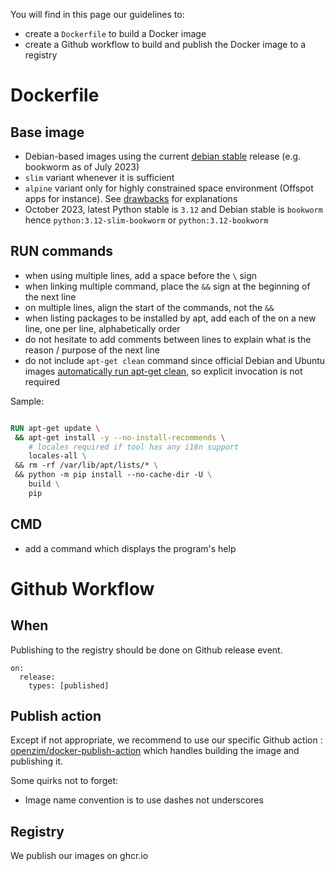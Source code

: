 You will find in this page our guidelines to:
- create a `Dockerfile` to build a Docker image 
- create a Github workflow to build and publish the Docker image to a registry

# Dockerfile

## Base image

- Debian-based images using the current [debian stable](https://www.debian.org/releases/) release (e.g. bookworm as of July 2023)
- `slim` variant whenever it is sufficient
- `alpine` variant only for highly constrained space environment (Offspot apps for instance). See [drawbacks](https://github.com/tiangolo/uvicorn-gunicorn-docker#-alpine-python-warning) for explanations
- October 2023, latest Python stable is `3.12` and Debian stable is `bookworm` hence `python:3.12-slim-bookworm` or `python:3.12-bookworm`

## RUN commands

- when using multiple lines, add a space before the `\` sign
- when linking multiple command, place the `&&` sign at the beginning of the next line
- on multiple lines, align the start of the commands, not the `&&`
- when listing packages to be installed by apt, add each of the on a new line, one per line, alphabetically order
- do not hesitate to add comments between lines to explain what is the reason / purpose of the next line
- do not include `apt-get clean` command since official Debian and Ubuntu images [automatically run apt-get clean](https://github.com/moby/moby/blob/03e2923e42446dbb830c654d0eec323a0b4ef02a/contrib/mkimage/debootstrap#L82-L105), so explicit invocation is not required


Sample:

```dockerfile

RUN apt-get update \
 && apt-get install -y --no-install-recommends \
    # locales required if tool has any i18n support
    locales-all \
 && rm -rf /var/lib/apt/lists/* \
 && python -m pip install --no-cache-dir -U \
    build \
    pip
```

## CMD

- add a command which displays the program's help

# Github Workflow

## When 

Publishing to the registry should be done on Github release event.

```
on:
  release:
    types: [published]
```

## Publish action

Except if not appropriate, we recommend to use our specific Github action : [openzim/docker-publish-action](https://github.com/openzim/docker-publish-action) which handles building the image and publishing it.

Some quirks not to forget:

- Image name convention is to use dashes not underscores

## Registry

We publish our images on ghcr.io